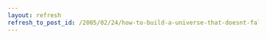 ```yaml
---
layout: refresh
refresh_to_post_id: /2005/02/24/how-to-build-a-universe-that-doesnt-fall-apart-two-days-later
---
```

